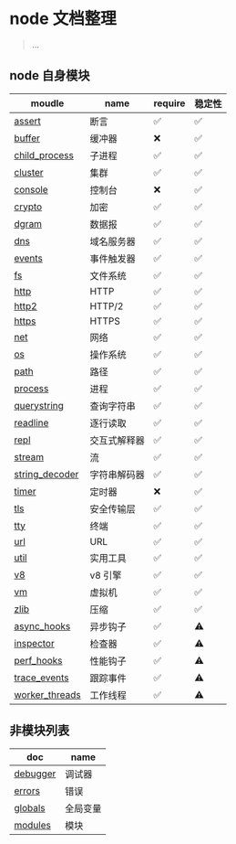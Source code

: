 # node 文档整理

> ...

## node 自身模块

| moudle                                | name         | require | 稳定性 |
| ------------------------------------- | ------------ | ------- | ------ |
| [assert](./assert.md)                 | 断言         | ✅      | ✅     |
| [buffer](./buffer.md)                 | 缓冲器       | ❌      | ✅     |
| [child_process](./child_process.md)   | 子进程       | ✅      | ✅     |
| [cluster](./cluster.md)               | 集群         | ✅      | ✅     |
| [console](./console.md)               | 控制台       | ❌      | ✅     |
| [crypto](./crypto.md)                 | 加密         | ✅      | ✅     |
| [dgram](./dgram.md)                   | 数据报       | ✅      | ✅     |
| [dns](./dns.md)                       | 域名服务器   | ✅      | ✅     |
| [events](./events.md)                 | 事件触发器   | ✅      | ✅     |
| [fs](./fs.md)                         | 文件系统     | ✅      | ✅     |
| [http](./http.md)                     | HTTP         | ✅      | ✅     |
| [http2](./http2.md)                   | HTTP/2       | ✅      | ✅     |
| [https](./https.md)                   | HTTPS        | ✅      | ✅     |
| [net](./net.md)                       | 网络         | ✅      | ✅     |
| [os](./os.md)                         | 操作系统     | ✅      | ✅     |
| [path](./path.md)                     | 路径         | ✅      | ✅     |
| [process](./process.md)               | 进程         | ✅      | ✅     |
| [querystring](./querystring.md)       | 查询字符串   | ✅      | ✅     |
| [readline](./readline.md)             | 逐行读取     | ✅      | ✅     |
| [repl](./repl.md)                     | 交互式解释器 | ✅      | ✅     |
| [stream](./stream.md)                 | 流           | ✅      | ✅     |
| [string_decoder](./string_decoder.md) | 字符串解码器 | ✅      | ✅     |
| [timer](./timer.md)                   | 定时器       | ❌      | ✅     |
| [tls](./tls.md)                       | 安全传输层   | ✅      | ✅     |
| [tty](./tty.md)                       | 终端         | ✅      | ✅     |
| [url](./url.md)                       | URL          | ✅      | ✅     |
| [util](./util.md)                     | 实用工具     | ✅      | ✅     |
| [v8](./v8.md)                         | v8 引擎      | ✅      | ✅     |
| [vm](./vm.md)                         | 虚拟机       | ✅      | ✅     |
| [zlib](./zlib.md)                     | 压缩         | ✅      | ✅     |
| [async_hooks](./async_hooks.md)       | 异步钩子     | ✅      | ⚠️     |
| [inspector](./inspector.md)           | 检查器       | ✅      | ⚠️     |
| [perf_hooks](./perf_hooks.md)         | 性能钩子     | ✅      | ⚠️     |
| [trace_events](./trace_events.md)     | 跟踪事件     | ✅      | ⚠️     |
| [worker_threads](./worker_threads.md) | 工作线程     | ✅      | ⚠️     |

## 非模块列表

| doc                       | name     |
| ------------------------- | -------- |
| [debugger](./debugger.md) | 调试器   |
| [errors](./errors.md)     | 错误     |
| [globals](./globals.md)   | 全局变量 |
| [modules](./modules.md)   | 模块     |
